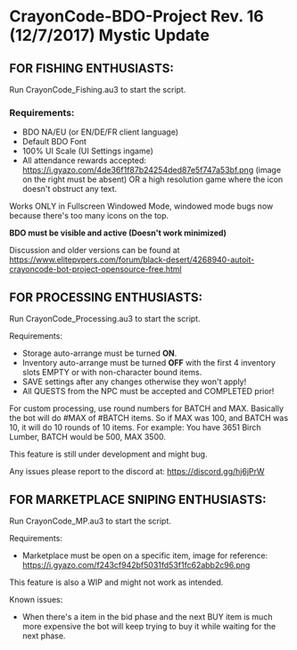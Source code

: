 # CrayonCode-BDO-Project Rev. 16 (12/7/2017) Mystic Update

## FOR FISHING ENTHUSIASTS:

Run CrayonCode_Fishing.au3 to start the script.

### Requirements:
* BDO NA/EU (or EN/DE/FR client language)
* Default BDO Font
* 100% UI Scale (UI Settings ingame)
* All attendance rewards accepted: https://i.gyazo.com/4de36f1f87b24254ded87e5f747a53bf.png (image on the right must be absent) OR a high resolution game where the icon doesn't obstruct any text.

Works ONLY in Fullscreen Windowed Mode, windowed mode bugs now because there's too many icons on the top.

**BDO must be visible and active (Doesn't work minimized)**

Discussion and older versions can be found at https://www.elitepvpers.com/forum/black-desert/4268940-autoit-crayoncode-bot-project-opensource-free.html

## FOR PROCESSING ENTHUSIASTS:

Run CrayonCode_Processing.au3 to start the script.

Requirements:
* Storage auto-arrange must be turned **ON**.
* Inventory auto-arrange must be turned **OFF** with the first 4 inventory slots EMPTY or with non-character bound items.
* SAVE settings after any changes otherwise they won't apply!
* All QUESTS from the NPC must be accepted and COMPLETED prior!

For custom processing, use round numbers for BATCH and MAX. Basically the bot will do #MAX of #BATCH items. So if MAX was 100, and BATCH was 10, it will do 10 rounds of 10 items.
For example: You have 3651 Birch Lumber, BATCH would be 500, MAX 3500. 

This feature is still under development and might bug.

Any issues please report to the discord at: https://discord.gg/hj6jPrW

## FOR MARKETPLACE SNIPING ENTHUSIASTS:

Run CrayonCode_MP.au3 to start the script.

Requirements:
* Marketplace must be open on a specific item, image for reference: https://i.gyazo.com/f243cf942bf5031fd53f1fc62abb2c96.png

This feature is also a WIP and might not work as intended.

Known issues:

* When there's a item in the bid phase and the next BUY item is much more expensive the bot will keep trying to buy it while waiting for the next phase.